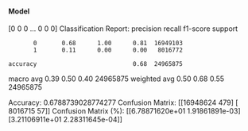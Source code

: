 #### Model
[0 0 0 ... 0 0 0]
Classification Report:
              precision    recall  f1-score   support

           0       0.68      1.00      0.81  16949103
           1       0.11      0.00      0.00   8016772

    accuracy                           0.68  24965875
   macro avg       0.39      0.50      0.40  24965875
weighted avg       0.50      0.68      0.55  24965875

Accuracy: 0.6788739028774277
Confusion Matrix:
[[16948624      479]
 [ 8016715       57]]
Confusion Matrix (%):
[[6.78871620e+01 1.91861891e-03]
 [3.21106911e+01 2.28311645e-04]]

